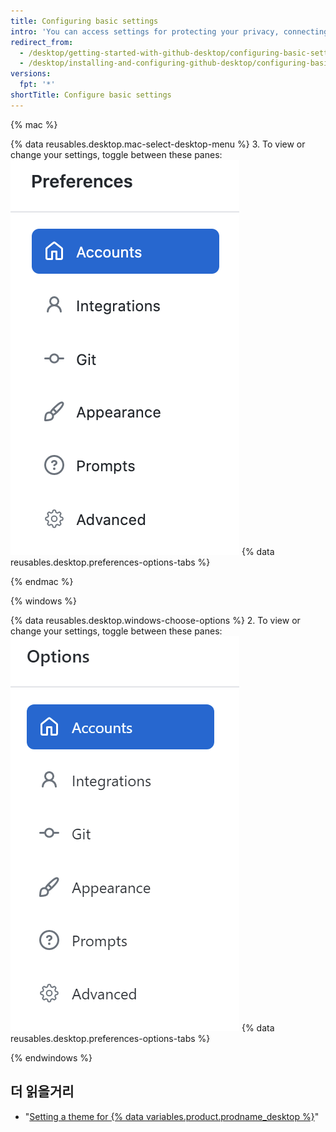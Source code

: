 ```yaml
---
title: Configuring basic settings
intro: 'You can access settings for protecting your privacy, connecting accounts to GitHub Desktop, and configuring Git.'
redirect_from:
  - /desktop/getting-started-with-github-desktop/configuring-basic-settings
  - /desktop/installing-and-configuring-github-desktop/configuring-basic-settings
versions:
  fpt: '*'
shortTitle: Configure basic settings
---
```


{% mac %}

{% data reusables.desktop.mac-select-desktop-menu %}
3. To view or change your settings, toggle between these panes: ![The Preferences menu navigation](/assets/images/help/desktop/mac-select-accounts-pane.png)
{% data reusables.desktop.preferences-options-tabs %}

{% endmac %}

{% windows %}

{% data reusables.desktop.windows-choose-options %}
2. To view or change your settings, toggle between these panes: ![The Options menu navigation](/assets/images/help/desktop/windows-select-accounts-pane.png)
{% data reusables.desktop.preferences-options-tabs %}

{% endwindows %}

## 더 읽을거리

- "[Setting a theme for {% data variables.product.prodname_desktop %}](/desktop/guides/getting-started-with-github-desktop/setting-a-theme-for-github-desktop)"
